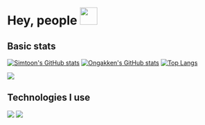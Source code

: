 # Hey, people <img src="https://github.com/simonSlamka/simonSlamka/blob/e4078e05fdffa14677c1554b6b1591345330ddf7/hand.gif" width="40px">

## Basic stats
[![Simtoon's GitHub stats](https://github-readme-stats.vercel.app/api?username=simonSlamka&theme=chartreuse-dark&show_icons=true)](https://ongakken.com/)
[![Ongakken's GitHub stats](https://github-readme-stats.vercel.app/api?username=ongakken&theme=chartreuse-dark&show_icons=true)](https://ongakken.com/)
[![Top Langs](https://github-readme-stats.vercel.app/api/top-langs/?username=simonSlamka&theme=chartreuse-dark&layout=compact)](https://ongakken.com/)

<a href="https://github.com/simonSlamka/adlerka-poznamky">
  <img align="center" src="https://github-readme-stats.vercel.app/api/pin/?username=simonSlamka&theme=chartreuse-dark&repo=adlerka-poznamky" />
</a>

## Technologies I use

![](https://img.shields.io/badge/OS-Linux-informational?style=flat&logo=linux&logoColor=white&color=0000ff)
![](https://img.shields.io/badge/Lang-C++-informational?style=flat&color=0000ff)

<!--
**simonSlamka/simonSlamka** is a ✨ _special_ ✨ repository because its `README.md` (this file) appears on your GitHub profile.

Here are some ideas to get you started:

- 🔭 I’m currently working on ...
- 🌱 I’m currently learning ...
- 👯 I’m looking to collaborate on ...
- 🤔 I’m looking for help with ...
- 💬 Ask me about ...
- 📫 How to reach me: ...
- 😄 Pronouns: ...
- ⚡ Fun fact: ...
-->
